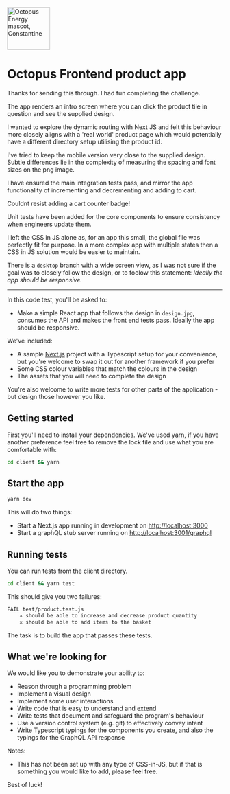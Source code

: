 <img src="https://static.octopuscdn.com/constantine/constantine.svg" alt="Octopus Energy mascot, Constantine" width="100" />

# Octopus Frontend product app

Thanks for sending this through. I had fun completing the challenge. 

The app renders an intro screen where you can click the product tile in question and see the supplied design.

I wanted to explore the dynamic routing with Next JS and felt this behaviour more closely aligns with a 'real world' product page which would potentially have a different directory setup utilising the product id.

I've tried to keep the mobile version very close to the supplied design. Subtle differences lie in the complexity of measuring the spacing and font sizes on the png image.

I have ensured the main integration tests pass, and mirror the app functionality of incrementing and decrementing and adding to cart.

Couldnt resist adding a cart counter badge!

Unit tests have been added for the core components to ensure consistency when engineers update them.

I left the CSS in JS alone as, for an app this small, the global file was perfectly fit for purpose. In a more complex app with multiple states then a CSS in JS solution would be easier to maintain.

There is a `desktop` branch with a wide screen view, as I was not sure if the goal was to closely follow the design, or to foolow this statement: _Ideally the app should be responsive._

---

In this code test, you'll be asked to:

- Make a simple React app that follows the design in `design.jpg`, consumes the API and makes the front end tests pass. Ideally the app should be responsive.

We've included:

- A sample [Next.js](https://nextjs.org/) project with a Typescript setup for your convenience, but you're welcome to swap it out for another framework if you prefer
- Some CSS colour variables that match the colours in the design
- The assets that you will need to complete the design

You're also welcome to write more tests for other parts of the application - but design those however you like.

## Getting started

First you'll need to install your dependencies. We've used yarn, if you have another preference feel free to remove the lock file and use what you are comfortable with:

```sh
cd client && yarn
```

## Start the app

```sh
yarn dev
```

This will do two things:

- Start a Next.js app running in development on <http://localhost:3000>
- Start a graphQL stub server running on <http://localhost:3001/graphql>

## Running tests

You can run tests from the client directory.

```sh
cd client && yarn test
```

This should give you two failures:

```sh
FAIL test/product.test.js
    ✕ should be able to increase and decrease product quantity
    ✕ should be able to add items to the basket
```

The task is to build the app that passes these tests.

## What we're looking for

We would like you to demonstrate your ability to:

- Reason through a programming problem
- Implement a visual design
- Implement some user interactions
- Write code that is easy to understand and extend
- Write tests that document and safeguard the program's behaviour
- Use a version control system (e.g. git) to effectively convey intent
- Write Typescript typings for the components you create, and also the typings for the GraphQL API response

Notes:

- This has not been set up with any type of CSS-in-JS, but if that is something you would like to add, please feel free.

Best of luck!
